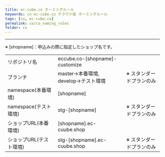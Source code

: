 ```yaml
---
title: ec-cube.co ネーミングルール
keywords: co ec-cube.co クラウド版 ネーミングルール
tags: [co, ec-cube.co]
permalink: co/co_naming_rules
folder: co
---
```



---

※ [shopname]：申込みの際に指定したショップ名です。

| | | |
|-|-|-|
|リポジトリ名|eccube.co-[shopname]-customize||
|ブランチ|master->本番環境, develop->テスト環境|※ スタンダードプランのみ|
|namespace(本番環境)|[shopname]||
|namespace(テスト環境)|stg-[shopname]|※ スタンダードプランのみ|
|ショップURL(本番環境)|[shopname].ec-cuube.shop||
|ショップURL(テスト環境)|stg-[shopname].ec-cuube.shop|※ スタンダードプランのみ|
